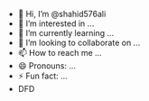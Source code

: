 - 👋 Hi, I’m @shahid576ali
- 👀 I’m interested in ...
- 🌱 I’m currently learning ...
- 💞️ I’m looking to collaborate on ...
- 📫 How to reach me ...
- 😄 Pronouns: ...
- ⚡ Fun fact: ...
- DFD
<!---
shahid576ali/shahid576ali is a ✨ special ✨ repository because its `README.md` (this file) appears on your GitHub profile.
You can click the Preview link to take a look at your changes.
--->
